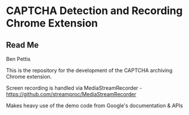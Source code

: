 # CAPTCHA Detection and Recording Chrome Extension
## Read Me

Ben Pettis

This is the repository for the development of the CAPTCHA archiving Chrome extension.


Screen recording is handled via MediaStreamRecorder - https://github.com/streamproc/MediaStreamRecorder

Makes heavy use of the demo code from Google's documentation & APIs